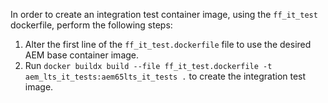 In order to create an integration test container image, using the `ff_it_test` dockerfile, perform the following steps:

1. Alter the first line of the `ff_it_test.dockerfile` file to use the desired AEM base container image.
2. Run `docker buildx build --file ff_it_test.dockerfile -t aem_lts_it_tests:aem65lts_it_tests .` to create the integration test image.